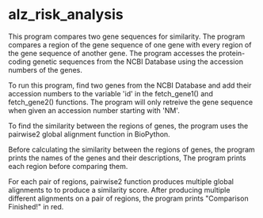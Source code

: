 # alz_risk_analysis

This program compares two gene sequences for similarity. The program compares a region of the gene sequence of one gene with every region of the gene sequence of another gene. The program accesses the protein-coding genetic sequences from the NCBI Database using the accession numbers of the genes. 

To run this program, find two genes from the NCBI Database and add their accession numbers to the variable 'id' in the fetch_gene1() and fetch_gene2() functions. The program will only retreive the gene sequence when given an accession number starting with 'NM'. 

To find the similarity between the regions of genes, the program uses the pairwise2 global alignment function in BioPython. 

Before calculating the similarity between the regions of genes, the program prints the names of the genes and their descriptions, The program prints each region before comparing them. 

For each pair of regions, pairwise2 function produces multiple global alignments to to produce a similarity score. 
After producing multiple different alignments on a pair of regions, the program prints "Comparison Finished!" in red. 
